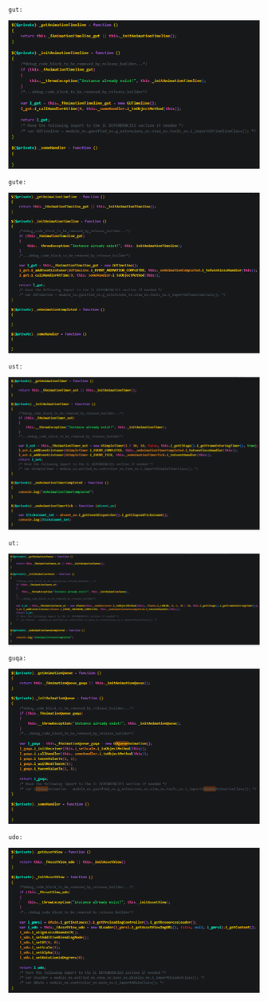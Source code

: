 `gut:`

![gut](./examples/gut.jpg)

`gute:`

![gute](./examples/gute.jpg)

`ust:`

![ust](./examples/ust.jpg)

`ut:`

![ut](./examples/ut.jpg)

`guqa:`

![guqa](./examples/guqa.jpg)

`udo:`

![udo](./examples/udo.jpg)
